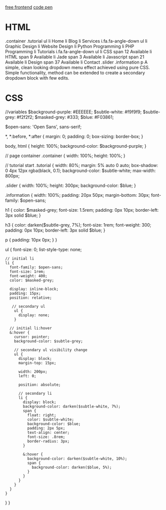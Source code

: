 [free frontend]()
[code pen](https://codepen.io/connorbrassington/pen/)

# HTML

.container
    .tutorial
      ul
        li Home
        li Blog
        li Services 
          i.fa.fa-angle-down
          ul
            li Graphic Design
            li Website Design 
            li Python Programming
            li PHP Programming
        li Tutorials 
          i.fa.fa-angle-down
          ul
            li CSS 
              span 12 Available
            li HTML 
              span 9 Available
            li Jade
              span 3 Available
            li Javascript
              span 21 Available
            li Design
              span 37 Available
        li Contact
      .slider
      .information
        p A simple, clean looking dropdown menu effect achieved using pure CSS. Simple functionality, method can be extended to create a secondary dropdown block with few edits.
   
 
<link href='https://fonts.googleapis.com/css?family=Open+Sans:400,300,600' rel='stylesheet' type='text/css'>
<link href="//maxcdn.bootstrapcdn.com/font-awesome/4.2.0/css/font-awesome.min.css" rel="stylesheet">

# CSS
//variables
$background-purple: #EEEEEE;
$subtle-white: #f9f9f9;
$subtle-grey: #f2f2f2;
$masked-grey: #333;
$blue: #F03861;

$open-sans: 'Open Sans', sans-serif;

*,
*:before,
*:after {
  margin: 0;
  padding: 0;
  box-sizing: border-box;
}

body, html {
  height: 100%;
  background-color: $background-purple;
}

// page container
.container {
  width: 100%;
  height: 100%;
}

// tutorial start
.tutorial {
  width: 80%;
  margin: 5% auto 0 auto;
  box-shadow: 0 4px 12px rgba(black, 0.1);
  background-color: $subtle-white;
  max-width: 800px;
  
.slider {
  width: 100%;
  height: 300px;
  background-color: $blue;
}
  
.information {
  width: 100%;
  padding: 20px 50px;
  margin-bottom: 30px;
  font-family: $open-sans;
  
  h1 {
    color: $masked-grey;
    font-size: 1.5rem;
    padding: 0px 10px;
    border-left: 3px solid $blue;
  }
  
  h3 {
    color: darken($subtle-grey, 7%);
    font-size: 1rem;
    font-weight: 300;
    padding: 0px 10px;
    border-left: 3px solid $blue;
  }
  
  p {
    padding: 10px 0px;
  }
}
  
  ul {
    font-size: 0;
    list-style-type: none;
    
    // initial li
    li {
      font-family: $open-sans;
      font-size: 1rem;
      font-weight: 400;
      color: $masked-grey;
      
      display: inline-block;
      padding: 15px;
      position: relative;
      
       // secondary ul
        ul {
          display: none;
        }
      
      // initial li:hover
      &:hover {
        cursor: pointer;
        background-color: $subtle-grey;
        
        // secondary ul visibility change
        ul {
          display: block;
          margin-top: 15px;
          
          width: 200px;
          left: 0;
          
          position: absolute;
          
          // secondary li
          li {
            display: block;
            background-color: darken($subtle-white, 7%);
            span {
              float: right;
              color: $subtle-white;
              background-color: $blue;
              padding: 2px 5px;
              text-align: center;
              font-size: .8rem;
              border-radius: 3px;
            }
            
            &:hover {
              background-color: darken($subtle-white, 10%);
              span {
                background-color: darken($blue, 5%);
              }
            }
          }
        }
      } 
    }
  }
}